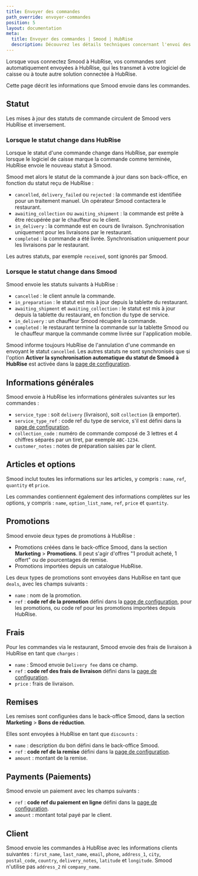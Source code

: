 ```yaml
---
title: Envoyer des commandes
path_override: envoyer-commandes
position: 5
layout: documentation
meta:
  title: Envoyer des commandes | Smood | HubRise
  description: Découvrez les détails techniques concernant l'envoi des commandes de Smood à HubRise, et quels champs sont transmis ou non.
---
```


Lorsque vous connectez Smood à HubRise, vos commandes sont automatiquement envoyées à HubRise, qui les transmet à votre logiciel de caisse ou à toute autre solution connectée à HubRise.

Cette page décrit les informations que Smood envoie dans les commandes.

## Statut

Les mises à jour des statuts de commande circulent de Smood vers HubRise et inversement.

### Lorsque le statut change dans HubRise

Lorsque le statut d'une commande change dans HubRise, par exemple lorsque le logiciel de caisse marque la commande comme terminée, HubRise envoie le nouveau statut à Smood.

Smood met alors le statut de la commande à jour dans son back-office, en fonction du statut reçu de HubRise :

- `cancelled`, `delivery_failed` ou `rejected` : la commande est identifiée pour un traitement manuel. Un opérateur Smood contactera le restaurant.
- `awaiting_collection` ou `awaiting_shipment` : la commande est prête à être récupérée par le chauffeur ou le client.
- `in_delivery` : la commande est en cours de livraison. Synchronisation uniquement pour les livraisons par le restaurant.
- `completed` : la commande a été livrée. Synchronisation uniquement pour les livraisons par le restaurant.

Les autres statuts, par exemple `received`, sont ignorés par Smood.

### Lorsque le statut change dans Smood

Smood envoie les statuts suivants à HubRise :

- `cancelled` : le client annule la commande.
- `in_preparation` : le statut est mis à jour depuis la tablette du restaurant.
- `awaiting_shipment` et `awaiting_collection` : le statut est mis à jour depuis la tablette du restaurant, en fonction du type de service.
- `in_delivery` : un chauffeur Smood récupère la commande.
- `completed` : le restaurant termine la commande sur la tablette Smood ou le chauffeur marque la commande comme livrée sur l'application mobile.

Smood informe toujours HubRise de l'annulation d'une commande en envoyant le statut `cancelled`. Les autres statuts ne sont synchronisés que si l'option **Activer la synchronisation automatique du statut de Smood à HubRise** est activée dans la [page de configuration](/apps/smood/configuration#synchronisation-settings).

## Informations générales

Smood envoie à HubRise les informations générales suivantes sur les commandes :

- `service_type` : soit `delivery` (livraison), soit `collection` (à emporter).
- `service_type_ref` : code ref du type de service, s'il est défini dans la [page de configuration](/apps/smood/configuration#types-de-service).
- `collection_code` : numéro de commande composé de 3 lettres et 4 chiffres séparés par un tiret, par exemple `ABC-1234`.
- `customer_notes` : notes de préparation saisies par le client.

## Articles et options

Smood inclut toutes les informations sur les articles, y compris : `name`, `ref`, `quantity` et `price`.

Les commandes contiennent également des informations complètes sur les options, y compris : `name`, `option_list_name`, `ref`, `price` et `quantity`.

## Promotions

Smood envoie deux types de promotions à HubRise :

- Promotions créées dans le back-office Smood, dans la section **Marketing** > **Promotions**. Il peut s'agir d'offres "1 produit acheté, 1 offert" ou de pourcentages de remise.
- Promotions importées depuis un catalogue HubRise.

Les deux types de promotions sont envoyées dans HubRise en tant que `deals`, avec les champs suivants :

- `name` : nom de la promotion.
- `ref` : **code ref de la promotion** défini dans la [page de configuration](/apps/smood/configuration#remises), pour les promotions, ou code ref pour les promotions importées depuis HubRise.

## Frais

Pour les commandes via le restaurant, Smood envoie des frais de livraison à HubRise en tant que `charges` :

- `name` : Smood envoie `Delivery fee` dans ce champ.
- `ref` : **code ref des frais de livraison** défini dans la [page de configuration](/apps/smood/configuration#frais).
- `price` : frais de livraison.

## Remises

Les remises sont configurées dans le back-office Smood, dans la section **Marketing** > **Bons de réduction**.

Elles sont envoyées à HubRise en tant que `discounts` :

- `name` : description du bon défini dans le back-office Smood.
- `ref` : **code ref de la remise** défini dans la [page de configuration](/apps/smood/configuration#remises).
- `amount` : montant de la remise.

## Payments (Paiements)

Smood envoie un paiement avec les champs suivants :

- `ref` : **code ref du paiement en ligne** défini dans la [page de configuration](/apps/smood/configuration#paiements).
- `amount` : montant total payé par le client.

## Client

Smood envoie les commandes à HubRise avec les informations clients suivantes : `first_name`, `last_name`, `email`, `phone`, `address_1`, `city`, `postal_code`, `country`, `delivery_notes`, `latitude` et `longitude`. Smood n'utilise pas `address_2` ni `company_name`.
